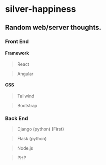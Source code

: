 # silver-happiness

## Random web/server thoughts.
### Front End
#### Framework
> React

> Angular
#### CSS
> Tailwind

> Bootstrap
### Back End
> Django  (python) {First}

> Flask   (python)

> Node.js

> PHP
